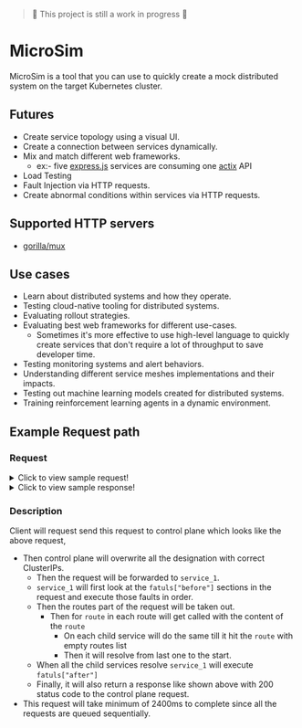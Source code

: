 > 🚧 This project is still a work in progress 🚧

# MicroSim

MicroSim is a tool that you can use to quickly create a mock distributed system on the target Kubernetes cluster.

## Futures

- Create service topology using a visual UI.
- Create a connection between services dynamically.
- Mix and match different web frameworks.
    - ex:- five [express.js](https://expressjs.com/) services are consuming one [actix](https://actix.rs/) API
- Load Testing
- Fault Injection via HTTP requests.
- Create abnormal conditions within services via HTTP requests.

## Supported HTTP servers

- [gorilla/mux](https://github.com/gorilla/mux)

## Use cases

- Learn about distributed systems and how they operate.
- Testing cloud-native tooling for distributed systems.
- Evaluating rollout strategies.
- Evaluating best web frameworks for different use-cases.
    - Sometimes it's more effective to use high-level language to quickly create services that don't require a lot of
      throughput to save developer time.
- Testing monitoring systems and alert behaviors.
- Understanding different service meshes implementations and their impacts.
- Testing out machine learning models created for distributed systems.
- Training reinforcement learning agents in a dynamic environment.

## Example Request path

### Request
<details>
  <summary>Click to view sample request!</summary>

```json
{
  "designation": "service_1",
  "faults": {
    "before": [
      {
        "type": "latency",
        "args": {
          "delay": 600
        }
      }
    ],
    "after": [
      {
        "type": "memory-leak",
        "args": {
          "size": 250,
          "duration": 10000
        }
      }
    ]
  },
  "probability": 100,
  "routes": [
    {
      "designation": "service_2",
      "probability": 50,
      "faults": {
        "before": [],
        "after": [
          {
            "type": "latency",
            "args": {
              "delay": 600
            }
          }
        ]
      },
      "routes": [
        {
          "designation": "service_4",
          "probability": 70,
          "faults": {
            "before": [
              {
                "type": "latency",
                "args": {
                  "delay": 200
                }
              }
            ],
            "after": []
          }
        }
      ]
    },
    {
      "designation": "service_3",
      "probability": 50,
      "faults": {
        "before": [
          {
            "type": "latency",
            "args": {
              "delay": 1000
            }
          }
        ],
        "after": []
      }
    }
  ]
}
```
</details>

<details>
  <summary>Click to view sample response!</summary>

```json
{
  "service": "service_1",
  "address": "http://localhost:8081/",
  "errors": [],
  "response": [
    {
      "service": "service_2",
      "address": "http://localhost:8082/",
      "errors": [],
      "response": [
        {
          "service": "service_4",
          "address": "http://localhost:8084/",
          "errors": [],
          "response": []
        }
      ]
    },
    {
      "service": "service_3",
      "address": "http://localhost:8083/",
      "errors": [],
      "response": []
    }
  ]
}
```
</details>

### Description

Client will request send this request to control plane which looks like the above request,

- Then control plane will overwrite all the designation with correct ClusterIPs.
    - Then the request will be forwarded to `service_1`.
    - `service_1` will first look at the `fatuls["before"]` sections in the request and execute those faults in order.
    - Then the routes part of the request will be taken out.
      - Then for `route` in each route will get called with the content of the `route`
        - On each child service will do the same till it hit the `route` with empty routes list
        - Then it will resolve from last one to the start. 
    - When all the child services resolve `service_1` will execute `fatuls["after"]`
    - Finally, it will also return a response like shown above with 200 status code to the control plane request.
- This request will take minimum of 2400ms to complete since all the requests are queued sequentially.